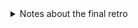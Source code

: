 <details markdown="1">
<summary>
Notes about the final retro
</summary>

# Final Retro

The instructions for the final retro are in the usual place on the Google Drive (gdrive link on your slack channel).

Please look there for the retro4 worksheet.

This retro is a little different from the rest, in the sense that it is a sort of "exit interview" for the team.

There is no further work ahead of the team, so instead of focusing on how the team can improve, it is focused more on
what learnings from your time together you'll take with you to future work on team software development projects.

Other than that, it's like any other retro.

Submit on Canvas here:
* <https://ucsb.instructure.com/courses/20058/assignments/245872>

# Notes about the final retro

You have a choice when to schedule the Final Retro.

Your choices are:
* During class on 05/30 (Week 9 Thursday)
* During class on 06/04 (Week 10 Tuesday)
* During class on 06/05 (Week 10 Wednesday)
* During class on 06/06 (Week 10 Thursday)
* Or outside of class on zoom any time between {{site.retro4_ooc_window_opens}} and {{site.retro4_ooc_window_closes}}

If you choose the "outside of class option", then the same conditions apply as for the previous out of class retro:

* The team must make a *unanimously* choice, with no objection, documented in the team slack channel, with everyone participating in the decision, to hold the retro outside of class time over zoom.
* You must post the date/time on the slack team channel, and everyone must agree to it.
* Everyone must participates for the full length of the retro, which lasts at least 50 minutes
* You must make a video recording of the retro and upload it to your team Google Drive folder (in addition to the normal document)
* The out of class retro must take place between and be submitted on Canvas between {{site.retro4_ooc_window_opens}} and {{site.retro4_ooc_windows_closes}}

</details>
